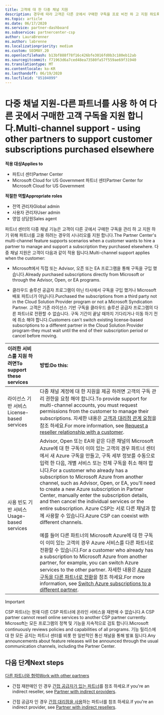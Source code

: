 ```yaml
---
title: 고객에 대 한 다중 채널 지원
description: 경우에 따라 고객은 다른 곳에서 구매한 구독을 프로 비전 하 고 지원 하도록 고용 하고자 할 수 있습니다.
ms.topic: article
ms.date: 06/17/2020
ms.service: partner-dashboard
ms.subservice: partnercenter-csp
author: LauraBrenner
ms.author: labrenne
ms.localizationpriority: medium
ms.custom: SEOMAY.20
ms.openlocfilehash: b13bf888f78f16c426bfe3016fd0b3c180eb12ab
ms.sourcegitcommit: f71963d6a7ced48ea73580fa57f559ae69f31940
ms.translationtype: MT
ms.contentlocale: ko-KR
ms.lasthandoff: 06/19/2020
ms.locfileid: "85104099"
---
```

# <a name="multi-channel-support---using-other-partners-to-support-customer-subscriptions-purchased-elsewhere"></a><span data-ttu-id="89f0d-103">다중 채널 지원-다른 파트너를 사용 하 여 다른 곳에서 구매한 고객 구독을 지원 합니다.</span><span class="sxs-lookup"><span data-stu-id="89f0d-103">Multi-channel support - using other partners to support customer subscriptions purchased elsewhere</span></span>

<span data-ttu-id="89f0d-104">**적용 대상**</span><span class="sxs-lookup"><span data-stu-id="89f0d-104">**Applies to**</span></span>

- <span data-ttu-id="89f0d-105">파트너 센터</span><span class="sxs-lookup"><span data-stu-id="89f0d-105">Partner Center</span></span>
- <span data-ttu-id="89f0d-106">Microsoft Cloud for US Government 파트너 센터</span><span class="sxs-lookup"><span data-stu-id="89f0d-106">Partner Center for Microsoft Cloud for US Government</span></span>

<span data-ttu-id="89f0d-107">**적절한 역할**</span><span class="sxs-lookup"><span data-stu-id="89f0d-107">**Appropriate roles**</span></span>

- <span data-ttu-id="89f0d-108">전역 관리자</span><span class="sxs-lookup"><span data-stu-id="89f0d-108">Global admin</span></span>
- <span data-ttu-id="89f0d-109">사용자 관리자</span><span class="sxs-lookup"><span data-stu-id="89f0d-109">User admin</span></span>
- <span data-ttu-id="89f0d-110">영업 상담원</span><span class="sxs-lookup"><span data-stu-id="89f0d-110">Sales agent</span></span>

<span data-ttu-id="89f0d-111">파트너 센터의 다중 채널 기능은 고객이 다른 곳에서 구매한 구독을 관리 하 고 지원 하기 위해 파트너를 고용 하려는 경우의 시나리오를 지원 합니다.</span><span class="sxs-lookup"><span data-stu-id="89f0d-111">The Partner Center's multi-channel feature supports scenarios when a customer wants to hire a partner to manage and support a subscription they purchased elsewhere.</span></span> <span data-ttu-id="89f0d-112">다중 채널 지원은 고객이 다음과 같이 적용 됩니다.</span><span class="sxs-lookup"><span data-stu-id="89f0d-112">Multi-channel support applies when the customer:</span></span>

- <span data-ttu-id="89f0d-113">Microsoft에서 직접 또는 Advisor, 오픈 또는 EA 프로그램을 통해 구독을 구입 했습니다.</span><span class="sxs-lookup"><span data-stu-id="89f0d-113">Already purchased subscriptions directly from Microsoft or through the Advisor, Open, or EA programs.</span></span>

- <span data-ttu-id="89f0d-114">클라우드 솔루션 공급자 프로그램이 아닌 타사에서 구독을 구입 했거나 Microsoft 배포 파트너가 아닙니다.</span><span class="sxs-lookup"><span data-stu-id="89f0d-114">Purchased the subscriptions from a third party not in the Cloud Solution Provider program or not a Microsoft Syndication Partner.</span></span> <span data-ttu-id="89f0d-115">고객은 기존 라이선스 기반 구독을 클라우드 솔루션 공급자 프로그램의 다른 파트너로 전환할 수 없습니다. 구독 기간이 끝날 때까지 기다리거나 이동 하기 전에 취소 해야 합니다.</span><span class="sxs-lookup"><span data-stu-id="89f0d-115">Customers can't switch existing license-based subscriptions to a different partner in the Cloud Solution Provider program-they must wait until the end of their subscription period or cancel before moving.</span></span>

|<span data-ttu-id="89f0d-116">이러한 서비스를 지원 하려면</span><span class="sxs-lookup"><span data-stu-id="89f0d-116">To support these services</span></span>  | <span data-ttu-id="89f0d-117">방법:</span><span class="sxs-lookup"><span data-stu-id="89f0d-117">Do this:</span></span> |
|:---------|:---------|
|<span data-ttu-id="89f0d-118">라이선스 기반 서비스</span><span class="sxs-lookup"><span data-stu-id="89f0d-118">License-based services</span></span>    | <span data-ttu-id="89f0d-119">다중 채널 계정에 대 한 지원을 제공 하려면 고객의 구독 관리 권한을 요청 해야 합니다.</span><span class="sxs-lookup"><span data-stu-id="89f0d-119">To provide support for multi-channel accounts, you must request permissions from the customer to manage their subscriptions.</span></span> <span data-ttu-id="89f0d-120">자세한 내용은 [고객과 대리점 관계 요청](request-a-relationship-with-a-customer.md)을 참조 하세요.</span><span class="sxs-lookup"><span data-stu-id="89f0d-120">For more information, see [Request a reseller relationship with a customer](request-a-relationship-with-a-customer.md).</span></span>   |
|<span data-ttu-id="89f0d-121">사용 빈도 기반 서비스</span><span class="sxs-lookup"><span data-stu-id="89f0d-121">Usage-based services</span></span>     |  <span data-ttu-id="89f0d-122">Advisor, Open 또는 EA와 같은 다른 채널의 Microsoft Azure에 대 한 구독이 이미 있는 고객의 경우 파트너 센터에서 새 Azure 구독을 만들고, 구독 세부 정보를 수동으로 입력 한 다음, 개별 서비스 또는 전체 구독을 취소 해야 합니다.</span><span class="sxs-lookup"><span data-stu-id="89f0d-122">For a customer who already has a subscription to Microsoft Azure from another channel, such as Advisor, Open, or EA, you'll need to create a new Azure subscription in Partner Center, manually enter the subscription details, and then cancel the individual services or the entire subscription.</span></span> <span data-ttu-id="89f0d-123">Azure CSP는 서로 다른 채널과 함께 사용할 수 있습니다.</span><span class="sxs-lookup"><span data-stu-id="89f0d-123">Azure CSP can coexist with different channels.</span></span><br/><br/> <span data-ttu-id="89f0d-124">예를 들어 다른 파트너의 Microsoft Azure에 대 한 구독이 이미 있는 고객의 경우 Azure 서비스를 다른 파트너로 전환할 수 있습니다.</span><span class="sxs-lookup"><span data-stu-id="89f0d-124">For a customer who already has a subscription to Microsoft Azure from another partner, for example, you can switch Azure services to the other partner.</span></span>  <span data-ttu-id="89f0d-125">자세한 내용은 [Azure 구독을 다른 파트너로 전환](switch-azure-subscriptions-to-a-different-partner.md)을 참조 하세요.</span><span class="sxs-lookup"><span data-stu-id="89f0d-125">For more information, see [Switch Azure subscriptions to a different partner](switch-azure-subscriptions-to-a-different-partner.md).</span></span> |

> [!IMPORTANT]  
> <span data-ttu-id="89f0d-126">CSP 파트너는 현재 다른 CSP 파트너에 온라인 서비스을 재판매 수 없습니다.</span><span class="sxs-lookup"><span data-stu-id="89f0d-126">A CSP partner cannot resell online services to another CSP partner currently.</span></span> <span data-ttu-id="89f0d-127">Microsoft는 모든 프로그램의 정책 및 기능을 지속적으로 검토 합니다.</span><span class="sxs-lookup"><span data-stu-id="89f0d-127">Microsoft continuously reviews policies and capabilities of all programs.</span></span> <span data-ttu-id="89f0d-128">기능 릴리스에 대 한 모든 공지는 파트너 센터를 비롯 한 일반적인 통신 채널을 통해 발표 됩니다.</span><span class="sxs-lookup"><span data-stu-id="89f0d-128">Any announcements about feature releases will be announced through the usual communication channels, including the Partner Center.</span></span>

## <a name="next-steps"></a><span data-ttu-id="89f0d-129">다음 단계</span><span class="sxs-lookup"><span data-stu-id="89f0d-129">Next steps</span></span>

[<span data-ttu-id="89f0d-130">다른 파트너와 협력</span><span class="sxs-lookup"><span data-stu-id="89f0d-130">Work with other partners</span></span>](work-with-other-partners.md)

- <span data-ttu-id="89f0d-131">간접 재판매인 인 경우 [간접 공급자가 있는 파트너](indirect-reseller-tasks-in-partner-center.md)를 참조 하세요.</span><span class="sxs-lookup"><span data-stu-id="89f0d-131">If you're an indirect reseller, see [Partner with indirect providers](indirect-reseller-tasks-in-partner-center.md).</span></span>

- <span data-ttu-id="89f0d-132">간접 공급자 인 경우 [간접 대리점을 사용](indirect-provider-tasks-in-partner-center.md)하는 파트너를 참조 하세요.</span><span class="sxs-lookup"><span data-stu-id="89f0d-132">If you're an indirect provider, see [Partner with indirect resellers](indirect-provider-tasks-in-partner-center.md).</span></span>
